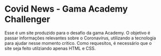# Covid News - Gama Academy Challenger
Esse é um site produzido para o desafio da gama Academy.
O objetivo é passar informações relevantes sobre o Coronavírus, utilizando a tecnologia para ajudar nesse momento critico.
Como requesitos, é necessário que o site seja feito utilziando apenas HTML e CSS.